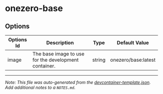 
# onezero-base



## Options

| Options Id | Description | Type | Default Value |
|-----|-----|-----|-----|
| image | The base image to use for the development container. | string | onezero/base:latest |



---

_Note: This file was auto-generated from the [devcontainer-template.json](devcontainer-template.json).  Add additional notes to a `NOTES.md`._

